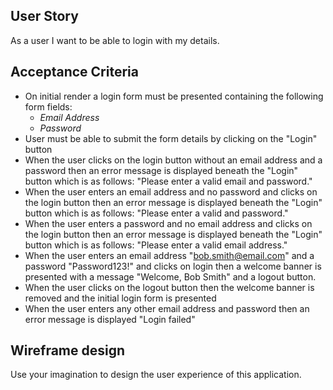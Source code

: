 ## User Story

As a user I want to be able to login with my details.

## Acceptance Criteria

- On initial render a login form must be presented containing the following form fields:
  - _Email Address_
  - _Password_
- User must be able to submit the form details by clicking on the "Login" button
- When the user clicks on the login button without an email address and a password then an error message is displayed beneath the "Login" button which is as follows: "Please enter a valid email and password."
- When the user enters an email address and no password and clicks on the login button then an error message is displayed beneath the "Login" button which is as follows: "Please enter a valid and password."
- When the user enters a password and no email address and clicks on the login button then an error message is displayed beneath the "Login" button which is as follows: "Please enter a valid email address."
- When the user enters an email address "bob.smith@email.com" and a password "Password123!" and clicks on login then a welcome banner is presented with a message "Welcome, Bob Smith" and a logout button.
- When the user clicks on the logout button then the welcome banner is removed and the initial login form is presented
- When the user enters any other email address and password then an error message is displayed "Login failed"

## Wireframe design

Use your imagination to design the user experience of this application.
